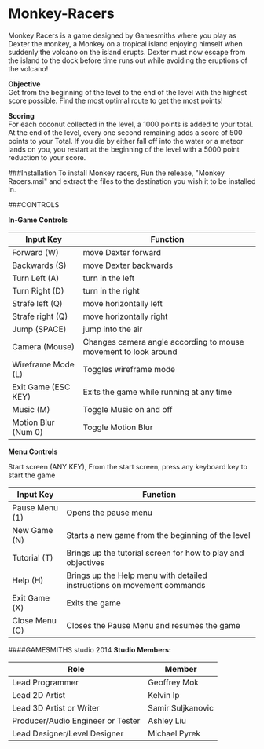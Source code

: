 # Monkey-Racers

Monkey Racers	is a game designed by Gamesmiths where you play as Dexter the monkey, a Monkey on a tropical island enjoying himself when suddenly the volcano on the island erupts. Dexter must now escape from the island to the dock before time runs out while avoiding the eruptions of the volcano!	

**Objective**  
Get from the beginning of the level to the end of the level with the highest score possible. Find the most optimal route to get the most points!

**Scoring**  
For each coconut collected in the level, a 1000 points is added to your total. At the end of the level, every one second  remaining adds a score of 500 points to your Total. If you die by either fall off into the water or a meteor lands on  you, you restart at the beginning of the level with a 5000 point reduction to your score.

###Installation
To install Monkey racers, Run the release, "Monkey Racers.msi" and extract the files to the destination you wish it to be installed in.

###CONTROLS

**In-Game Controls**

Input Key    |  Function
-------- | ---
Forward 	(W) | move Dexter forward
Backwards 	(S)    | move Dexter backwards
Turn Left	(A)     | turn in the left
Turn Right	(D)     | turn in the right
Strafe left (Q)     | move horizontally left
Strafe right (Q)    | move horizontally right
Jump	(SPACE)     | jump into the air
Camera (Mouse)     | Changes camera angle according to mouse movement to look around
Wireframe Mode		(L)     |  Toggles wireframe mode
Exit Game		(ESC KEY)     | Exits the game while running at any time
Music			(M)     | Toggle Music on and off
Motion Blur		(Num 0)     | Toggle Motion Blur

**Menu Controls**

Start screen		(ANY KEY), From the start screen, press any keyboard key to start the game

Input Key    |  Function
-------- | ---
Pause Menu 		(1)| Opens the pause menu
New Game 	(N)     | Starts a new game from the beginning of the level
Tutorial 	(T)     | Brings up the tutorial screen for how to play and objectives
Help 		(H)     | Brings up the Help menu with detailed instructions on movement commands
Exit Game 	(X)    | Exits the game
Close Menu 	(C)     | Closes the Pause Menu and resumes the game

####GAMESMITHS studio 2014
**Studio Members:**

Role    |  Member
-------- | ---
Lead Programmer | Geoffrey Mok
Lead 2D Artist    | Kelvin Ip
Lead 3D Artist or Writer     | Samir Suljkanovic
Producer/Audio Engineer or Tester     | Ashley Liu
Lead Designer/Level Designer     | Michael Pyrek
